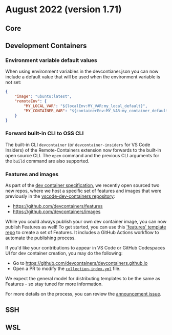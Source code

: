 # August 2022 (version 1.71)

## Core

## Development Containers

### Environment variable default values

When using environment variables in the devcontianer.json you can now include a default value that will be used when the environment variable is not set:
```json
{
	"image": "ubuntu:latest",
	"remoteEnv": {
		"MY_LOCAL_VAR": "${localEnv:MY_VAR:my_local_default}",
		"MY_CONTAINER_VAR": "${containerEnv:MY_VAR:my_container_default}"
	}
}
```

### Forward built-in CLI to OSS CLI

The built-in CLI `devcontainer` (or `devcontainer-insiders` for VS Code Insiders) of the Remote-Containers extension now forwards to the built-in open source CLI. The `open` command and the previous CLI arguments for the `build` command are also supported.

### Features and images

As part of the [dev container specification](https://containers.dev), we recently open sourced two new repos, where we host a specific set of features and images that were previously in the [vscode-dev-containers repository](https://github.com/microsoft/vscode-dev-containers/issues/1589):
- https://github.com/devcontainers/features
- https://github.com/devcontainers/images

While you could always publish your own dev container image, you can now publish Features as well! To get started, you can use this ['features' template repo](https://github.com/devcontainers/feature-template) to create a set of Features. It includes a GitHub Actions workflow to automate the publishing process. 

If you'd like your contributions to appear in VS Code or GitHub Codespaces UI for dev container creation, you may do the following:
- Go to https://github.com/devcontainers/devcontainers.github.io
- Open a PR to modify the [`collection-index.yml`](https://github.com/devcontainers/devcontainers.github.io/blob/gh-pages/_data/collection-index.yml) file.

We expect the general model for distributing templates to be the same as Features - so stay tuned for more information.

For more details on the process, you can review the [announcement issue]([https://containers.dev/implementors/features](https://github.com/microsoft/vscode-dev-containers/issues/1589)).

## SSH

## WSL
